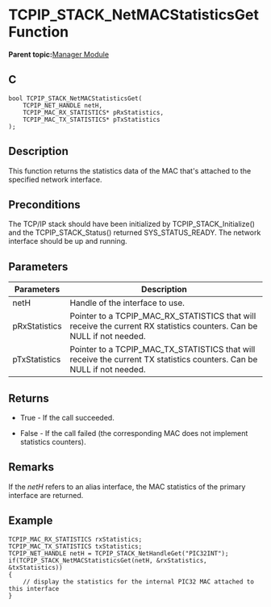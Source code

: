 # TCPIP\_STACK\_NetMACStatisticsGet Function

**Parent topic:**[Manager Module](GUID-B37C4F4C-DC2D-48D9-9909-AACBA987B57A.md)

## C

```
bool TCPIP_STACK_NetMACStatisticsGet(
    TCPIP_NET_HANDLE netH, 
    TCPIP_MAC_RX_STATISTICS* pRxStatistics, 
    TCPIP_MAC_TX_STATISTICS* pTxStatistics
);
```

## Description

This function returns the statistics data of the MAC that's attached to the specified network interface.

## Preconditions

The TCP/IP stack should have been initialized by TCPIP\_STACK\_Initialize\(\) and the TCPIP\_STACK\_Status\(\) returned SYS\_STATUS\_READY. The network interface should be up and running.

## Parameters

|Parameters|Description|
|----------|-----------|
|netH|Handle of the interface to use.|
|pRxStatistics|Pointer to a TCPIP\_MAC\_RX\_STATISTICS that will receive the current RX statistics counters. Can be NULL if not needed.|
|pTxStatistics|Pointer to a TCPIP\_MAC\_TX\_STATISTICS that will receive the current TX statistics counters. Can be NULL if not needed.|

## Returns

-   True - If the call succeeded.

-   False - If the call failed \(the corresponding MAC does not implement statistics counters\).


## Remarks

If the *netH* refers to an alias interface, the MAC statistics of the primary interface are returned.

## Example

```
TCPIP_MAC_RX_STATISTICS rxStatistics;
TCPIP_MAC_TX_STATISTICS txStatistics;
TCPIP_NET_HANDLE netH = TCPIP_STACK_NetHandleGet("PIC32INT");
if(TCPIP_STACK_NetMACStatisticsGet(netH, &rxStatistics, &txStatistics))
{
    // display the statistics for the internal PIC32 MAC attached to this interface
}
```

